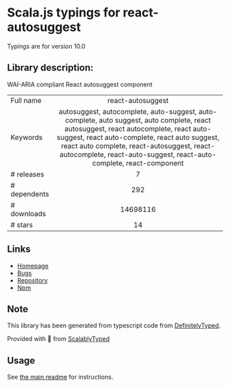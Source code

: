 
# Scala.js typings for react-autosuggest

Typings are for version 10.0

## Library description:
WAI-ARIA compliant React autosuggest component

|                    |                 |
| ------------------ | :-------------: |
| Full name          | react-autosuggest |
| Keywords           | autosuggest, autocomplete, auto-suggest, auto-complete, auto suggest, auto complete, react autosuggest, react autocomplete, react auto-suggest, react auto-complete, react auto suggest, react auto complete, react-autosuggest, react-autocomplete, react-auto-suggest, react-auto-complete, react-component |
| # releases         | 7 |
| # dependents       | 292 |
| # downloads        | 14698116 |
| # stars            | 14 |

## Links
- [Homepage](https://github.com/moroshko/react-autosuggest#readme)
- [Bugs](https://github.com/moroshko/react-autosuggest/issues)
- [Repository](https://github.com/moroshko/react-autosuggest)
- [Npm](https://www.npmjs.com/package/react-autosuggest)
    


## Note
This library has been generated from typescript code from [DefinitelyTyped](https://definitelytyped.org).

Provided with :purple_heart: from [ScalablyTyped](https://github.com/oyvindberg/ScalablyTyped)

## Usage
See [the main readme](../../readme.md) for instructions.



